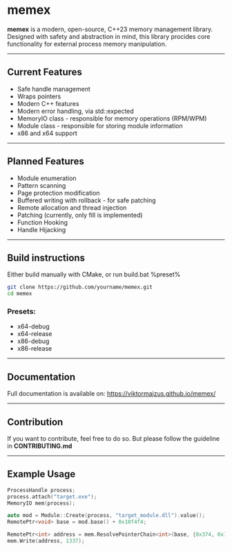 # memex

**memex** is a modern, open-source, C++23 memory management library. Designed with safety and abstraction in mind, this library procides core functionality for external process memory manipulation.

---

## Current Features
- Safe handle management
- Wraps pointers
- Modern C++ features
- Modern error handling, via std::expected
- MemoryIO class - responsible for memory operations (RPM/WPM)
- Module class - responsible for storing module information
- x86 and x64 support

---

## Planned Features
- Module enumeration
- Pattern scanning
- Page protection modification
- Buffered writing with rollback - for safe patching
- Remote allocation and thread injection
- Patching (currently, only fill is implemented)
- Function Hooking
- Handle Hijacking

---

## Build instructions
Either build manually with CMake, or run build.bat %preset%

```bash
git clone https://github.com/yourname/memex.git
cd memex
```

### Presets:
- x64-debug
- x64-release
- x86-debug
- x86-release

---

## Documentation
Full documentation is available on: https://viktormajzus.github.io/memex/

---

## Contribution
If you want to contribute, feel free to do so. But please follow the guideline in **CONTRIBUTING.md**

---

## Example Usage

```c++
ProcessHandle process;
process.attach("target.exe");
MemoryIO mem(process);

auto mod = Module::Create(process, "target_module.dll").value();
RemotePtr<void> base = mod.base() + 0x10f4f4;

RemotePtr<int> address = mem.ResolvePointerChain<int>(base, {0x374, 0x14, 0});
mem.Write(address, 1337);
```
